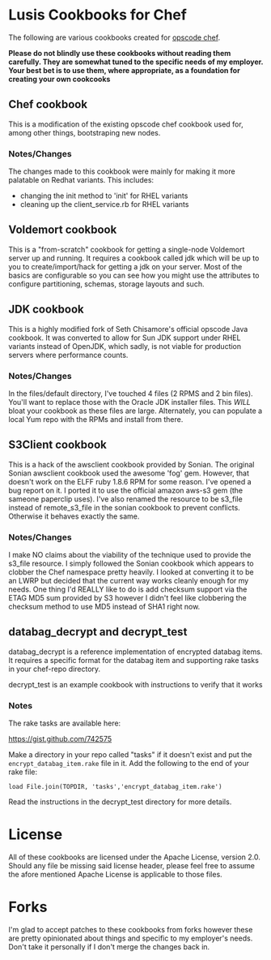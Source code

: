 # Lusis Cookbooks for Chef
The following are various cookbooks created for [opscode chef](http://opscode.com).

**Please do not blindly use these cookbooks without reading them carefully. They are somewhat tuned to the specific needs of my employer. Your best bet is to use them, where appropriate, as a foundation for creating your own cookcooks**

## Chef cookbook
This is a modification of the existing opscode chef cookbook used for, among other things, bootstraping new nodes.

### Notes/Changes
The changes made to this cookbook were mainly for making it more palatable on Redhat variants. This includes:
 * changing the init method to 'init' for RHEL variants
 * cleaning up the client\_service.rb for RHEL variants

## Voldemort cookbook
This is a "from-scratch" cookbook for getting a single-node Voldemort server up and running. It requires a cookbook called jdk which will be up to you to create/import/hack for getting a jdk on your server. Most of the basics are configurable so you can see how you might use the attributes to configure partitioning, schemas, storage layouts and such.

## JDK cookbook
This is a highly modified fork of Seth Chisamore's official opscode Java cookbook. It was converted to allow for Sun JDK support under RHEL variants instead of OpenJDK, which sadly, is not viable for production servers where performance counts.

### Notes/Changes
In the files/default directory, I've touched 4 files (2 RPMS and 2 bin files). You'll want to replace those with the Oracle JDK installer files. This *WILL* bloat your cookbook as these files are large. Alternately, you can populate a local Yum repo with the RPMs and install from there.

## S3Client cookbook
This is a hack of the awsclient cookbook provided by Sonian. The original Sonian awsclient cookbook used the awesome 'fog' gem. However, that doesn't work on the ELFF ruby 1.8.6 RPM for some reason. I've opened a bug report on it. I ported it to use the official amazon aws-s3 gem (the sameone paperclip uses). I've also renamed the resource to be s3\_file instead of remote\_s3\_file in the sonian cookbook to prevent conflicts. Otherwise it behaves exactly the same.

### Notes/Changes
I make NO claims about the viability of the technique used to provide the s3\_file resource. I simply followed the Sonian cookbook which appears to clobber the Chef namespace pretty heavily. I looked at converting it to be an LWRP but decided that the current way works cleanly enough for my needs.
One thing I'd REALLY like to do is add checksum support via the ETAG MD5 sum provided by S3 however I didn't feel like clobbering the checksum method to use MD5 instead of SHA1 right now.

## databag\_decrypt and decrypt\_test
databag\_decrypt is a reference implementation of encrypted databag items. It requires a specific format for the databag item and supporting rake tasks in your chef-repo directory.

decrypt\_test is an example cookbook with instructions to verify that it works

### Notes
The rake tasks are available here:

https://gist.github.com/742575

Make a directory in your repo called "tasks" if it doesn't exist and put the `encrypt_databag_item.rake` file in it.
Add the following to the end of your rake file:

	load File.join(TOPDIR, 'tasks','encrypt_databag_item.rake')

Read the instructions in the decrypt\_test directory for more details.


# License
All of these cookbooks are licensed under the Apache License, version 2.0. Should any file be missing said license header, please feel free to assume the afore mentioned Apache License is applicable to those files.

# Forks
I'm glad to accept patches to these cookbooks from forks however these are pretty opinionated about things and specific to my employer's needs. Don't take it personally if I don't merge the changes back in.

